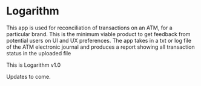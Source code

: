 # Logarithm
This app is used for reconciliation of transactions on an ATM, for a particular brand. This is the minimum viable product to get feedback from potential users on UI and UX preferences. The app takes in a txt or log file of the ATM electronic journal and produces a report showing all transaction status in the uploaded file

This is Logarithm v1.0

Updates to come.
